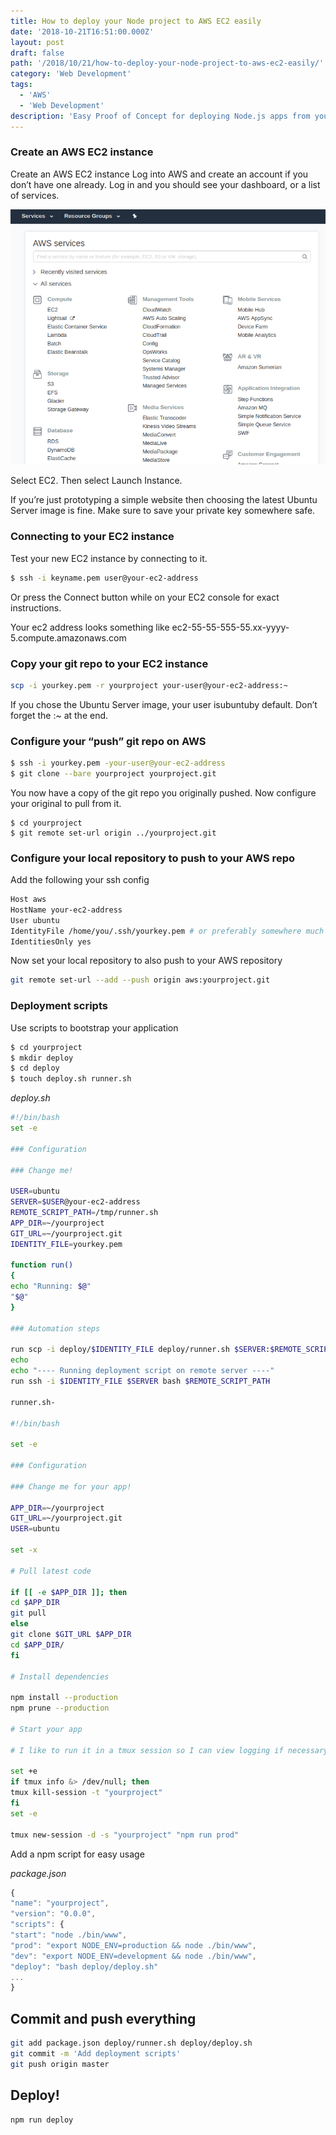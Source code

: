 ```yaml
---
title: How to deploy your Node project to AWS EC2 easily
date: '2018-10-21T16:51:00.000Z'
layout: post
draft: false
path: '/2018/10/21/how-to-deploy-your-node-project-to-aws-ec2-easily/'
category: 'Web Development'
tags:
  - 'AWS'
  - 'Web Development'
description: 'Easy Proof of Concept for deploying Node.js apps from your own machine.'
---
```


### Create an AWS EC2 instance

Create an AWS EC2 instance
Log into AWS and create an account if you don’t have one already. Log in and you should see your dashboard, or a list of services.

![AWS](./6-a.png)

Select EC2. Then select Launch Instance.

If you’re just prototyping a simple website then choosing the latest Ubuntu Server image is fine. Make sure to save your private key somewhere safe.

### Connecting to your EC2 instance

Test your new EC2 instance by connecting to it.

```sh
$ ssh -i keyname.pem user@your-ec2-address
```

Or press the Connect button while on your EC2 console for exact instructions.

Your ec2 address looks something like ec2-55-55-555-55.xx-yyyy-5.compute.amazonaws.com

### Copy your git repo to your EC2 instance

```sh
scp -i yourkey.pem -r yourproject your-user@your-ec2-address:~
```

If you chose the Ubuntu Server image, your user isubuntuby default. Don’t forget the :~ at the end.

### Configure your “push” git repo on AWS

```sh
$ ssh -i yourkey.pem -your-user@your-ec2-address
$ git clone --bare yourproject yourproject.git
```

You now have a copy of the git repo you originally pushed. Now configure your original to pull from it.

```
$ cd yourproject
$ git remote set-url origin ../yourproject.git
```

### Configure your local repository to push to your AWS repo

Add the following your ssh config

```sh
Host aws
HostName your-ec2-address
User ubuntu
IdentityFile /home/you/.ssh/yourkey.pem # or preferably somewhere much safer
IdentitiesOnly yes
```

Now set your local repository to also push to your AWS repository

```sh
git remote set-url --add --push origin aws:yourproject.git
```

### Deployment scripts

Use scripts to bootstrap your application

```sh
$ cd yourproject
$ mkdir deploy
$ cd deploy
$ touch deploy.sh runner.sh
```

_deploy.sh_

```sh
#!/bin/bash
set -e

### Configuration

### Change me!

USER=ubuntu
SERVER=$USER@your-ec2-address
REMOTE_SCRIPT_PATH=/tmp/runner.sh
APP_DIR=~/yourproject
GIT_URL=~/yourproject.git
IDENTITY_FILE=yourkey.pem

function run()
{
echo "Running: $@"
"$@"
}

### Automation steps

run scp -i deploy/$IDENTITY_FILE deploy/runner.sh $SERVER:$REMOTE_SCRIPT_PATH
echo
echo "---- Running deployment script on remote server ----"
run ssh -i $IDENTITY_FILE $SERVER bash $REMOTE_SCRIPT_PATH

runner.sh-

#!/bin/bash

set -e

### Configuration

### Change me for your app!

APP_DIR=~/yourproject
GIT_URL=~/yourproject.git
USER=ubuntu

set -x

# Pull latest code

if [[ -e $APP_DIR ]]; then
cd $APP_DIR
git pull
else
git clone $GIT_URL $APP_DIR
cd $APP_DIR/
fi

# Install dependencies

npm install --production
npm prune --production

# Start your app

# I like to run it in a tmux session so I can view logging if necessary

set +e
if tmux info &> /dev/null; then
tmux kill-session -t "yourproject"
fi
set -e

tmux new-session -d -s "yourproject" "npm run prod"
```

Add a npm script for easy usage

_package.json_

```js
{
"name": "yourproject",
"version": "0.0.0",
"scripts": {
"start": "node ./bin/www",
"prod": "export NODE_ENV=production && node ./bin/www",
"dev": "export NODE_ENV=development && node ./bin/www",
"deploy": "bash deploy/deploy.sh"
...
}
```

## Commit and push everything

```sh
git add package.json deploy/runner.sh deploy/deploy.sh
git commit -m 'Add deployment scripts'
git push origin master
```

## Deploy!

```sh
npm run deploy
```
